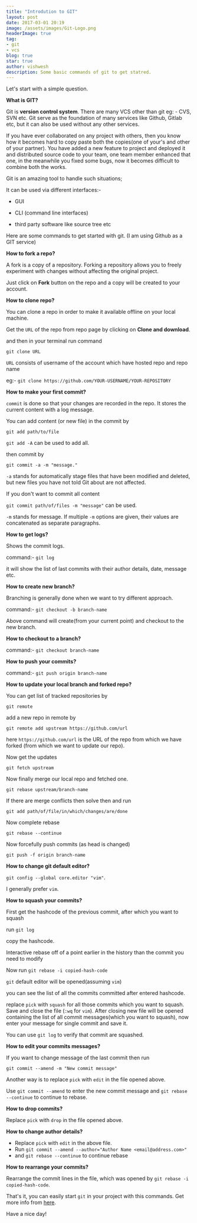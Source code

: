 ```yaml
---
title: "Introdution to GIT"
layout: post
date: 2017-03-01 20:19
image: /assets/images/Git-Logo.png
headerImage: true
tag:
- git
- vcs
blog: true
star: true
author: vishwesh
description: Some basic commands of git to get statred.
---
```


Let's start with a simple question.

**What is GIT?**


Git is **version control system**. There are many VCS other than git eg: - CVS, SVN etc. Git 
serve as the foundation of many services like Github, Gitlab etc, but it can also be used without any other services.

If you have ever collaborated on any project with others, then you know how it becomes hard to copy paste both the copies(one of your's and other of your partner). You have added a new feature to project and deployed it and distributed source code to your team, one team member enhanced that one, in the meanwhile you fixed some bugs, now it becomes difficult to combine both the works. 

Git is an amazing tool to handle such situations;

It can be used via different interfaces:-

- GUI

- CLI (command line interfaces)

- third party software like source tree etc

Here are some commands to get started with git. (I am using Github as a GIT service)

**How to fork a repo?**

A fork is a copy of a repository. Forking a repository allows you to freely experiment with changes without affecting the original project.
 
Just click on **Fork** button on the repo and a copy will be created to your account.

**How to clone repo?**


You can clone a repo in order to make it available offline on your local machine.

Get the `URL` of the repo from repo page by clicking on **Clone and download**.

and then in your terminal run command

`git clone URL`

`URL` consists of username of the account which have hosted repo and repo name

eg:- `git clone https://github.com/YOUR-USERNAME/YOUR-REPOSITORY` 

**How to make your first commit?**

`commit` is done so that your changes are recorded in the repo. It stores the current content with a log message.

You can add content (or new file) in the commit by

`git add path/to/file`

`git add -A` can be used to add all.

then commit by

`git commit -a -m "message."`

`-a` stands for automatically stage files that have been modified and deleted, but new files you have not told Git about are not affected.

If you don't want to commit all content

`git commit path/of/files -m "message"` can be used.  

`-m` stands for message. If multiple `-m` options are given, their values are concatenated as separate paragraphs.

**How to get logs?**

Shows the commit logs.

command:- `git log`

it will show the list of last commits with their author details, date, message etc.

**How to create new branch?**


Branching is generally done when we want to try different approach.

command:- `git checkout -b branch-name`

Above command will create(from your current point) and checkout to the new branch.


**How to checkout to a branch?**


command:- `git checkout branch-name`


**How to push your commits?**

command:- `git push origin branch-name`

**How to update your local branch and forked repo?**

You can get list of tracked repositories by

`git remote`

add a new repo in remote by 

`git remote add upstream https://github.com/url`

here `https://github.com/url` is the URL of the repo from which we have forked (from which we want to update our repo).

Now get the updates

`git fetch upstream`

Now finally merge our local repo and fetched one.

`git rebase upstream/branch-name`

If there are merge conflicts then solve then and run

`git add path/of/file/in/which/changes/are/done`

Now complete rebase 

`git rebase --continue` 

Now forcefully push commits (as head is changed)

`git push -f origin branch-name`

**How to change git default editor?**

`git config --global core.editor "vim"`.

I generally prefer `vim`.

**How to squash your commits?**

First get the hashcode of the previous commit, after which you want to squash

run `git log`

copy the hashcode.

Interactive rebase off of a point earlier in the history than the commit you need to modify

Now run `git rebase -i copied-hash-code`

`git` default editor will be opened(assuming `vim`)

you can see the list of all the commits committed after entered hashcode.

replace `pick` with `squash` for all those commits which you want to squash. Save and close the file (`:wq` for `vim`). After closing new file will be opened containing the list of all commit messages(which you want to squash), now enter your message for single commit and save it.

You can use `git log` to verify that commit are squashed. 

**How to edit your commits messages?**

If you want to change message of the last commit then run

`git commit --amend -m "New commit message"`

Another way is to replace `pick` with `edit` in the file opened above.

Use `git commit --amend` to enter the new commit message and `git rebase --continue` to continue to rebase.

**How to drop commits?**

Replace `pick` with `drop` in the file opened above.

**How to change author details?**

- Replace `pick` with `edit` in the above file.
- Run `git commit --amend --author="Author Name <email@address.com>"`
- and `git rebase --continue` to continue rebase  

**How to rearrange your commits?**

Rearrange the commit lines in the file, which was opened by `git rebase -i copied-hash-code`. 

That's it, you can easily start `git` in your project with this commands. Get more info from [here](https://git-scm.com/).

Have a nice day! 



